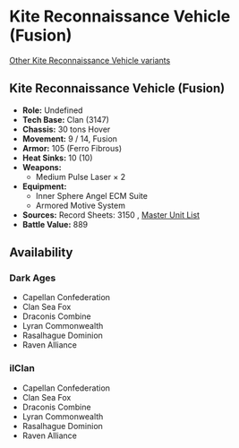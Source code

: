 # Kite Reconnaissance Vehicle (Fusion) 

[Other Kite Reconnaissance Vehicle variants](../kite_reconnaissance_vehicle.md) 

## Kite Reconnaissance Vehicle (Fusion) 

- **Role:** Undefined 
- **Tech Base:** Clan (3147) 
- **Chassis:** 30 tons Hover 
- **Movement:** 9 / 14, Fusion 
- **Armor:** 105 (Ferro Fibrous) 
- **Heat Sinks:** 10 (10) 
- **Weapons:** 
  - Medium Pulse Laser × 2 
- **Equipment:** 
  - Inner Sphere Angel ECM Suite 
  - Armored Motive System 
- **Sources:** Record Sheets: 3150 , [Master Unit List](http://masterunitlist.info/Unit/Details/8052) 
- **Battle Value:** 889 

## Availability 

### Dark Ages 

- Capellan Confederation 
- Clan Sea Fox 
- Draconis Combine 
- Lyran Commonwealth 
- Rasalhague Dominion 
- Raven Alliance 

### ilClan 

- Capellan Confederation 
- Clan Sea Fox 
- Draconis Combine 
- Lyran Commonwealth 
- Rasalhague Dominion 
- Raven Alliance 

